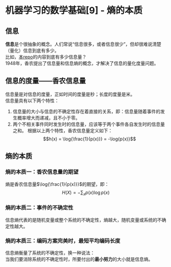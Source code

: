 # 机器学习的数学基础[9] - 熵的本质
## 信息
**信息**是个很抽象的概念。人们常说“信息很多，或者信息很少”，但却很难说清楚（量化）信息到底有多少。  
比如，[本repo]()的内容到底有多少信息量？  
1948年，香农提出了信息量和信息熵的概念，才解决了信息的量化度量问题。
## 信息的度量——香农信息量
信息量是对信息的度量，正如时间的度量是秒；长度的度量是米。  
信息量具有以下两个特性：
1. 信息量的大小与信息的不确定性存在着直接的关系，即：信息量随着事件的发生概率增大而递减，且不小于零。
2. 两个不相关事件同时发生时的信息量，应该等于两个事件各自发生时的信息量之和。
根据以上两个特性，香农信息量定义如下：
$$h(x) = \log{\frac{1}{p(x)}} = -\log{p(x)}$$
## 熵的本质
### 熵的本质一：香农信息量的期望
熵是香农信息量$\log{\frac{1}{p(x)}}$的期望，即：
$$H(X) = -\sum_x p(x) \log{p(x)}$$
### 熵的本质二：事件的不确定性
信息熵代表的是随机变量或整个系统的不确定性，熵越大，随机变量或系统的不确定性越大。
### 熵的本质三：编码方案完美时，最短平均编码长度
信息熵衡量了系统的不确定性，换一种说法：  
当我们要消除系统的不确定性时，所要付出的**最小努力**的大小就是信息熵。